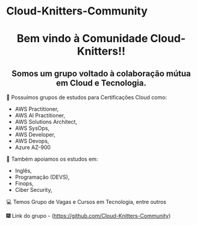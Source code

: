# Cloud-Knitters-Community

 <h1 align="center"> Bem vindo à Comunidade Cloud-Knitters!!</h1> 

<h2 align="center">Somos um grupo voltado à colaboração mútua em Cloud e Tecnologia.</h2> 

 📌 Possuímos grupos de estudos para Certificações Cloud como:

  * AWS Practitioner, 
  * AWS AI Practitioner,
  * AWS Solutions Architect,
  * AWS SysOps,
  * AWS Developer,
  * AWS Devops,
  * Azure AZ-900

  🎯 Também apoiamos os estudos em: 

  * Inglês,
  * Programação (DEVS),
  * Finops,
  * Ciber Security,

  💻 Temos Grupo de Vagas e Cursos em Tecnologia, entre outros

  🎆 Link do grupo - (https://github.com/Cloud-Knitters-Community)

